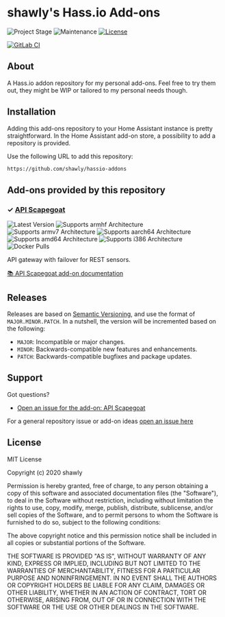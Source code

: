# shawly's Hass.io Add-ons

![Project Stage][project-stage-shield]
![Maintenance][maintenance-shield]
[![License][license-shield]](LICENSE.md)

[![GitLab CI][gitlabci-shield]][gitlabci]

## About

A Hass.io addon repository for my personal add-ons. Feel free
to try them out, they might be WIP or tailored to my personal
needs though.

## Installation

Adding this add-ons repository to your Home Assistant instance is
pretty straightforward. In the Home Assistant add-on store,
a possibility to add a repository is provided.

Use the following URL to add this repository:

```txt
https://github.com/shawly/hassio-addons
```

## Add-ons provided by this repository

### &#10003; [API Scapegoat][addon-apiscapegoat]

![Latest Version][apiscapegoat-version-shield]
![Supports armhf Architecture][apiscapegoat-armhf-shield]
![Supports armv7 Architecture][apiscapegoat-armv7-shield]
![Supports aarch64 Architecture][apiscapegoat-aarch64-shield]
![Supports amd64 Architecture][apiscapegoat-amd64-shield]
![Supports i386 Architecture][apiscapegoat-i386-shield]
![Docker Pulls][apiscapegoat-pulls-shield]

API gateway with failover for REST sensors.

[:books: API Scapegoat add-on documentation][addon-doc-apiscapegoat]

## Releases

Releases are based on [Semantic Versioning][semver], and use the format
of ``MAJOR.MINOR.PATCH``. In a nutshell, the version will be incremented
based on the following:

- ``MAJOR``: Incompatible or major changes.
- ``MINOR``: Backwards-compatible new features and enhancements.
- ``PATCH``: Backwards-compatible bugfixes and package updates.

## Support

Got questions?

- [Open an issue for the add-on: API Scapegoat][apiscapegoat-issue]

For a general repository issue or add-on ideas [open an issue here][issue]

## License

MIT License

Copyright (c) 2020 shawly

Permission is hereby granted, free of charge, to any person obtaining a copy
of this software and associated documentation files (the "Software"), to deal
in the Software without restriction, including without limitation the rights
to use, copy, modify, merge, publish, distribute, sublicense, and/or sell
copies of the Software, and to permit persons to whom the Software is
furnished to do so, subject to the following conditions:

The above copyright notice and this permission notice shall be included in all
copies or substantial portions of the Software.

THE SOFTWARE IS PROVIDED "AS IS", WITHOUT WARRANTY OF ANY KIND, EXPRESS OR
IMPLIED, INCLUDING BUT NOT LIMITED TO THE WARRANTIES OF MERCHANTABILITY,
FITNESS FOR A PARTICULAR PURPOSE AND NONINFRINGEMENT. IN NO EVENT SHALL THE
AUTHORS OR COPYRIGHT HOLDERS BE LIABLE FOR ANY CLAIM, DAMAGES OR OTHER
LIABILITY, WHETHER IN AN ACTION OF CONTRACT, TORT OR OTHERWISE, ARISING FROM,
OUT OF OR IN CONNECTION WITH THE SOFTWARE OR THE USE OR OTHER DEALINGS IN THE
SOFTWARE.

[addon-apiscapegoat]: https://github.com/shawly/hassio-api-scapegoat/tree/v1.0.0
[addon-doc-apiscapegoat]: https://github.com/shawly/hassio-api-scapegoat/blob/v1.0.0/README.md
[apiscapegoat-issue]: https://github.com/shawly/hassio-api-scapegoat/issues
[apiscapegoat-version-shield]: https://img.shields.io/badge/version-v1.0.0-blue.svg
[apiscapegoat-pulls-shield]: https://img.shields.io/docker/pulls/hassiofun/api-scapegoat-armhf.svg
[apiscapegoat-aarch64-shield]: https://img.shields.io/badge/aarch64-yes-green.svg
[apiscapegoat-amd64-shield]: https://img.shields.io/badge/amd64-yes-green.svg
[apiscapegoat-armhf-shield]: https://img.shields.io/badge/armhf-yes-green.svg
[apiscapegoat-armv7-shield]: https://img.shields.io/badge/armv7-yes-green.svg
[apiscapegoat-i386-shield]: https://img.shields.io/badge/i386-yes-green.svg
[shawly]: https://github.com/shawly
[gitlabci-shield]: https://gitlab.com/shawly/hassio-addons/badges/master/pipeline.svg
[gitlabci]: https://gitlab.com/shawly/hassio-addons/pipelines
[issue]: https://github.com/shawly/hassio-addons/issues
[license-shield]: https://img.shields.io/github/license/shawly/hassio-addons.svg
[maintenance-shield]: https://img.shields.io/maintenance/yes/2020.svg
[project-stage-shield]: https://img.shields.io/badge/project%20stage-experimental-yellow.svg
[reddit]: https://reddit.com/r/homeassistant
[semver]: http://semver.org/spec/v2.0.0.html
[third-party-addons]: https://home-assistant.io/hassio/installing_third_party_addons/